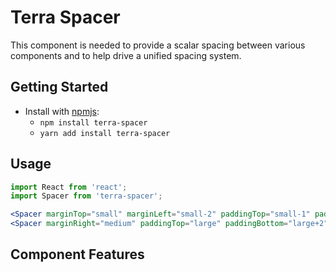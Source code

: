 # Terra Spacer

This component is needed to provide a scalar spacing between various components and to help drive a unified spacing system.

## Getting Started

- Install with [npmjs](https://www.npmjs.com):
  - `npm install terra-spacer`
  - `yarn add install terra-spacer`

## Usage

```jsx
import React from 'react';
import Spacer from 'terra-spacer';

<Spacer marginTop="small" marginLeft="small-2" paddingTop="small-1" paddingLeft="small-2" />
<Spacer marginRight="medium" paddingTop="large" paddingBottom="large+2" />
```

## Component Features

<!-- Uncomment supported features.
 * [Cross-Browser Support](https://github.com/cerner/terra-core/wiki/Component-Features#cross-browser-support)
 * [Responsive Support](https://github.com/cerner/terra-core/wiki/Component-Features#responsive-support)
 * [Mobile Support](https://github.com/cerner/terra-core/wiki/Component-Features#mobile-support)
 * [Internationalization Support](https://github.com/cerner/terra-core/wiki/Component-Features#internationalization-i18n-support)
 * [Localization Support](https://github.com/cerner/terra-core/wiki/Component-Features#localization-support)
 * [LTR/RTL Support](https://github.com/cerner/terra-core/wiki/Component-Features#ltr--rtl-support)
 -->
